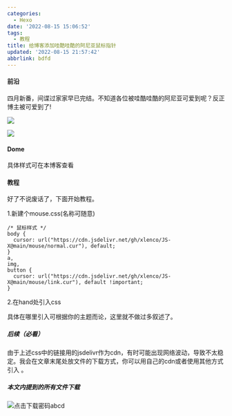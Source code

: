 ```yaml
---
categories:
  - Hexo
date: '2022-08-15 15:06:52'
tags:
  - 教程
title: 给博客添加哇酷哇酷的阿尼亚鼠标指针
updated: '2022-08-15 21:57:42'
abbrlink: bdfd
---
```

<script type="text/javascript" src="https://fastly.jsdelivr.net/gh/xlenco/JS-X@main/pandown/pandown.js"></script>

#### 前沿

四月新番，间谍过家家早已完结。不知道各位被哇酷哇酷的阿尼亚可爱到呢？反正博主被可爱到了!

![](https://ik.imagekit.io/nicexl/img/e7d2597fc77b0e7f53e36dd7fc6da4de.webp_pWiQoGxY9.jpg?ik-sdk-version=javascript-1.4.3&updatedAt=1660570227683)

![](https://ik.imagekit.io/nicexl/img/d5f6e6c4ef2d9f6896efe54e54440c43.webp_GOqWCDkKK.jpg?ik-sdk-version=javascript-1.4.3&updatedAt=1660570226341)

#### Dome

具体样式可在本博客查看

#### 教程

好了不说废话了，下面开始教程。

1.新建个mouse.css(名称可随意)


```
/* 鼠标样式 */
body {
  cursor: url("https://cdn.jsdelivr.net/gh/xlenco/JS-X@main/mouse/normal.cur"), default;
}
a,
img,
button {
  cursor: url("https://cdn.jsdelivr.net/gh/xlenco/JS-X@main/mouse/link.cur"), default !important;
}

```

2.在hand处引入css

具体在哪里引入可根据你的主题而论，这里就不做过多叙述了。

##### 后续（必看）

由于上述css中的链接用的jsdelivr作为cdn，有时可能出现网络波动，导致不太稳定。我会在文章末尾处放文件的下载方式，你可以用自己的cdn或者使用其他方式引入 。

##### 本文内提到的所有文件下载
![点击下载密码abcd](https://url66.ctfile.com/f/30717266-649529116-e0e423?p=abcd)

